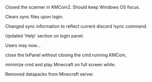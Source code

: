 Closed the scanner in KMCoin2. Should keep Windows OS focus.

Clears sync files upon login.

Changed sync information to reflect current discord !sync command.

Updated 'Help' section on login panel.

Users may now...

  close the txPanel without closing the cmd running KMCoin,

  minimize cmd and play Minecraft on full screen while.

  Removed datapacks from Minecraft server.
